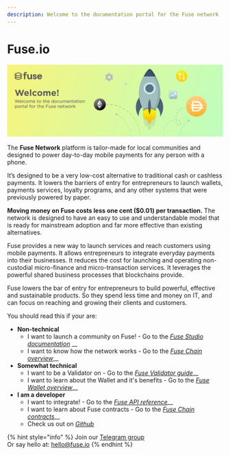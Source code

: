 ```yaml
---
description: Welcome to the documentation portal for the Fuse network
---
```


# Fuse.io

![](.gitbook/assets/rocket-illuss.jpg)

The **Fuse Network** platform is tailor-made for local communities and designed to power day-to-day mobile payments for any person with a phone.

It’s designed to be a very low-cost alternative to traditional cash or cashless payments. It lowers the barriers of entry for entrepreneurs to launch wallets, payments services, loyalty programs, and any other systems that were previously powered by paper.

**Moving money on Fuse costs less one cent \($0.01\) per transaction.** The network is designed to have an easy to use and understandable model that is ready for mainstream adoption and far more effective than existing alternatives.

Fuse provides a new way to launch services and reach customers using mobile payments. It allows entrepreneurs to integrate everyday payments into their businesses. It reduces the cost for launching and operating non-custodial micro-finance and micro-transaction services. It leverages the powerful shared business processes that blockchains provide.

Fuse lowers the bar of entry for entrepreneurs to build powerful, effective and sustainable products. So they spend less time and money on IT, and can focus on reaching and growing their clients and customers.

You should read this if your are:

* **Non-technical** 
  * I want to launch a community on Fuse! - Go to the [_Fuse Studio documentation_](the-fuse-studio/overview.md) \_\_
  * I want to know how the network works - Go to the [_Fuse Chain overview_]()\_\_
* **Somewhat technical** 
  * I want to be a Validator on  - Go to the [_Fuse Validator guide_](become-a-validator/how-to-become-a-validator.md)\_\_
  * I want to learn about the Wallet and it's benefits - Go to the [_Fuse Wallet overview_](fuse-services/overview.md)\_\_
* **I am a developer**
  * I want to integrate! - Go to the [_Fuse API reference_](fuse-services/api.md)\_\_
  * I want to learn about Fuse contracts - Go to the [_Fuse Chain contracts_](the-fuse-chain/consensus-contracts/)\_\_
  * Check us out on [_Github_ ](https://github.com/fuseio)

{% hint style="info" %}
Join our [Telegram group](https://t.me/fuseio)  
Or say hello at: hello@fuse.io
{% endhint %}

